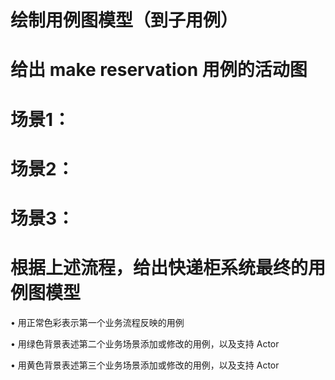 # 绘制用例图模型（到子用例）

 

# 给出 make reservation 用例的活动图
 

# 场景1：
 

# 场景2：
 

# 场景3：
 

# 根据上述流程，给出快递柜系统最终的用例图模型
•	用正常色彩表示第一个业务流程反映的用例

•	用绿色背景表述第二个业务场景添加或修改的用例，以及支持 Actor

•	用黄色背景表述第三个业务场景添加或修改的用例，以及支持 Actor

 
